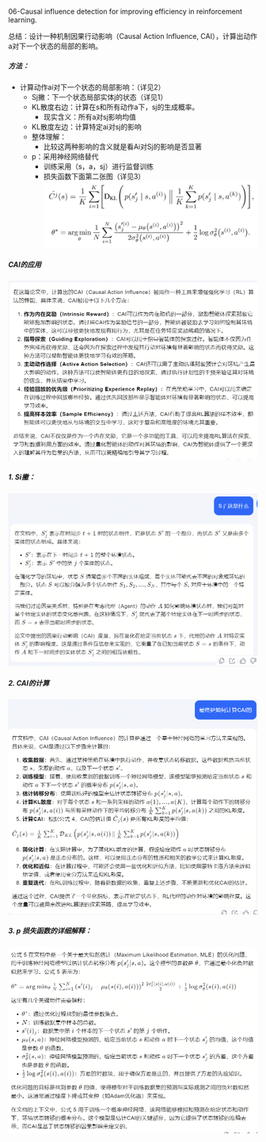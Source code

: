 06-Causal influence detection for improving efficiency in reinforcement learning.

总结：设计一种机制因果行动影响（Causal Action Influence, CAI），计算出动作a对下一个状态的局部的影响。

##### 方法：
- 计算动作ai对下一个状态的局部影响：（详见2）
    - Sj撇：下一个状态局部实体j的状态（详见1）
    - KL散度右边：计算在s和所有动作a下，sj的生成概率。
        - 现实含义：所有a对sj影响均值
    - KL散度左边：计算特定ai对sj的影响
    - 整体理解：
        - 比较这两种影响的含义就是看Ai对Sj的影响是否显著
    - p：采用神经网络替代
        - 训练采用（s，a，sj）进行监督训练
        - 损失函数下面第二张图（详见3）
    ![alt text](image-7.png)
    ![alt text](image-9.png)

##### CAI的应用
![alt text](image-14.png)

##### 1. Si撇：
![alt text](image-11.png)

##### 2. CAI的计算
![alt text](image-12.png)

##### 3. p 损失函数的详细解释：
![alt text](image-13.png)